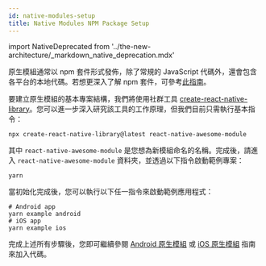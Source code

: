 ```yaml
---
id: native-modules-setup
title: Native Modules NPM Package Setup
---
```


import NativeDeprecated from '../the-new-architecture/\_markdown_native_deprecation.mdx'

<NativeDeprecated />

原生模組通常以 npm 套件形式發佈，除了常規的 JavaScript 代碼外，還會包含各平台的本地代碼。若想更深入了解 npm 套件，可參考[此指南](https://docs.npmjs.com/packages-and-modules/contributing-packages-to-the-registry)。

要建立原生模組的基本專案結構，我們將使用社群工具 [create-react-native-library](https://callstack.github.io/react-native-builder-bob/create)。您可以進一步深入研究該工具的工作原理，但我們目前只需執行基本指令：

```shell
npx create-react-native-library@latest react-native-awesome-module
```

其中 `react-native-awesome-module` 是您想為新模組命名的名稱。完成後，請進入 `react-native-awesome-module` 資料夾，並透過以下指令啟動範例專案：

```shell
yarn
```

當初始化完成後，您可以執行以下任一指令來啟動範例應用程式：

```shell
# Android app
yarn example android
# iOS app
yarn example ios
```

完成上述所有步驟後，您即可繼續參閱 [Android 原生模組](native-modules-android) 或 [iOS 原生模組](native-modules-ios) 指南來加入代碼。